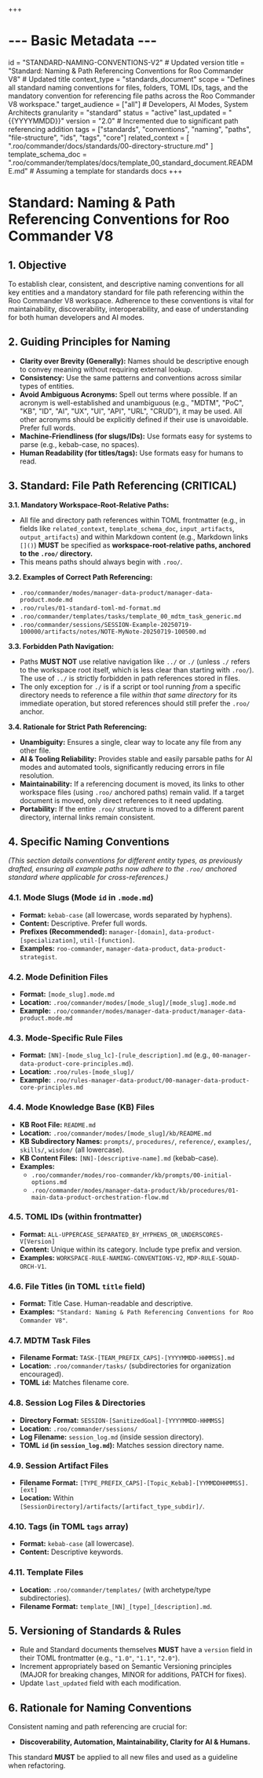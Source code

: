 +++
# --- Basic Metadata ---
id = "STANDARD-NAMING-CONVENTIONS-V2" # Updated version
title = "Standard: Naming & Path Referencing Conventions for Roo Commander V8" # Updated title
context_type = "standards_document"
scope = "Defines all standard naming conventions for files, folders, TOML IDs, tags, and the mandatory convention for referencing file paths across the Roo Commander V8 workspace."
target_audience = ["all"] # Developers, AI Modes, System Architects
granularity = "standard"
status = "active"
last_updated = "{{YYYYMMDD}}"
version = "2.0" # Incremented due to significant path referencing addition
tags = ["standards", "conventions", "naming", "paths", "file-structure", "ids", "tags", "core"]
related_context = [
    ".roo/commander/docs/standards/00-directory-structure.md"
]
template_schema_doc = ".roo/commander/templates/docs/template_00_standard_document.README.md" # Assuming a template for standards docs
+++

# Standard: Naming & Path Referencing Conventions for Roo Commander V8

## 1. Objective

To establish clear, consistent, and descriptive naming conventions for all key entities and a mandatory standard for file path referencing within the Roo Commander V8 workspace. Adherence to these conventions is vital for maintainability, discoverability, interoperability, and ease of understanding for both human developers and AI modes.

## 2. Guiding Principles for Naming

*   **Clarity over Brevity (Generally):** Names should be descriptive enough to convey meaning without requiring external lookup.
*   **Consistency:** Use the same patterns and conventions across similar types of entities.
*   **Avoid Ambiguous Acronyms:** Spell out terms where possible. If an acronym is well-established and unambiguous (e.g., "MDTM", "PoC", "KB", "ID", "AI", "UX", "UI", "API", "URL", "CRUD"), it may be used. All other acronyms should be explicitly defined if their use is unavoidable. Prefer full words.
*   **Machine-Friendliness (for slugs/IDs):** Use formats easy for systems to parse (e.g., kebab-case, no spaces).
*   **Human Readability (for titles/tags):** Use formats easy for humans to read.

## 3. Standard: File Path Referencing (CRITICAL)

**3.1. Mandatory Workspace-Root-Relative Paths:**
*   All file and directory path references within TOML frontmatter (e.g., in fields like `related_context`, `template_schema_doc`, `input_artifacts`, `output_artifacts`) and within Markdown content (e.g., Markdown links `[]()`) **MUST** be specified as **workspace-root-relative paths, anchored to the `.roo/` directory.**
*   This means paths should always begin with `.roo/`.

**3.2. Examples of Correct Path Referencing:**
*   `.roo/commander/modes/manager-data-product/manager-data-product.mode.md`
*   `.roo/rules/01-standard-toml-md-format.md`
*   `.roo/commander/templates/tasks/template_00_mdtm_task_generic.md`
*   `.roo/commander/sessions/SESSION-Example-20250719-100000/artifacts/notes/NOTE-MyNote-20250719-100500.md`

**3.3. Forbidden Path Navigation:**
*   Paths **MUST NOT** use relative navigation like `../` or `./` (unless `./` refers to the workspace root itself, which is less clear than starting with `.roo/`). The use of `../` is strictly forbidden in path references stored in files.
*   The only exception for `./` is if a script or tool running *from* a specific directory needs to reference a file *within that same directory* for its immediate operation, but stored references should still prefer the `.roo/` anchor.

**3.4. Rationale for Strict Path Referencing:**
*   **Unambiguity:** Ensures a single, clear way to locate any file from any other file.
*   **AI & Tooling Reliability:** Provides stable and easily parsable paths for AI modes and automated tools, significantly reducing errors in file resolution.
*   **Maintainability:** If a referencing document is moved, its links to other workspace files (using `.roo/` anchored paths) remain valid. If a target document is moved, only direct references to it need updating.
*   **Portability:** If the entire `.roo/` structure is moved to a different parent directory, internal links remain consistent.

## 4. Specific Naming Conventions

*(This section details conventions for different entity types, as previously drafted, ensuring all example paths now adhere to the `.roo/` anchored standard where applicable for cross-references.)*

### 4.1. Mode Slugs (Mode `id` in `.mode.md`)
*   **Format:** `kebab-case` (all lowercase, words separated by hyphens).
*   **Content:** Descriptive. Prefer full words.
*   **Prefixes (Recommended):** `manager-[domain]`, `data-product-[specialization]`, `util-[function]`.
*   **Examples:** `roo-commander`, `manager-data-product`, `data-product-strategist`.

### 4.2. Mode Definition Files
*   **Format:** `[mode_slug].mode.md`
*   **Location:** `.roo/commander/modes/[mode_slug]/[mode_slug].mode.md`
*   **Example:** `.roo/commander/modes/manager-data-product/manager-data-product.mode.md`

### 4.3. Mode-Specific Rule Files
*   **Format:** `[NN]-[mode_slug_lc]-[rule_description].md` (e.g., `00-manager-data-product-core-principles.md`).
*   **Location:** `.roo/rules-[mode_slug]/`
*   **Example:** `.roo/rules-manager-data-product/00-manager-data-product-core-principles.md`

### 4.4. Mode Knowledge Base (KB) Files
*   **KB Root File:** `README.md`
*   **Location:** `.roo/commander/modes/[mode_slug]/kb/README.md`
*   **KB Subdirectory Names:** `prompts/`, `procedures/`, `reference/`, `examples/`, `skills/`, `wisdom/` (all lowercase).
*   **KB Content Files:** `[NN]-[descriptive-name].md` (kebab-case).
*   **Examples:**
    *   `.roo/commander/modes/roo-commander/kb/prompts/00-initial-options.md`
    *   `.roo/commander/modes/manager-data-product/kb/procedures/01-main-data-product-orchestration-flow.md`

### 4.5. TOML IDs (within frontmatter)
*   **Format:** `ALL-UPPERCASE_SEPARATED_BY_HYPHENS_OR_UNDERSCORES-V[Version]`
*   **Content:** Unique within its category. Include type prefix and version.
*   **Examples:** `WORKSPACE-RULE-NAMING-CONVENTIONS-V2`, `MDP-RULE-SQUAD-ORCH-V1`.

### 4.6. File Titles (in TOML `title` field)
*   **Format:** Title Case. Human-readable and descriptive.
*   **Examples:** `"Standard: Naming & Path Referencing Conventions for Roo Commander V8"`.

### 4.7. MDTM Task Files
*   **Filename Format:** `TASK-[TEAM_PREFIX_CAPS]-[YYYYMMDD-HHMMSS].md`
*   **Location:** `.roo/commander/tasks/` (subdirectories for organization encouraged).
*   **TOML `id`:** Matches filename core.

### 4.8. Session Log Files & Directories
*   **Directory Format:** `SESSION-[SanitizedGoal]-[YYYYMMDD-HHMMSS]`
*   **Location:** `.roo/commander/sessions/`
*   **Log Filename:** `session_log.md` (inside session directory).
*   **TOML `id` (in `session_log.md`):** Matches session directory name.

### 4.9. Session Artifact Files
*   **Filename Format:** `[TYPE_PREFIX_CAPS]-[Topic_Kebab]-[YYMMDDHHMMSS].[ext]`
*   **Location:** Within `[SessionDirectory]/artifacts/[artifact_type_subdir]/`.

### 4.10. Tags (in TOML `tags` array)
*   **Format:** `kebab-case` (all lowercase).
*   **Content:** Descriptive keywords.

### 4.11. Template Files
*   **Location:** `.roo/commander/templates/` (with archetype/type subdirectories).
*   **Filename Format:** `template_[NN]_[type]_[description].md`.

## 5. Versioning of Standards & Rules
*   Rule and Standard documents themselves **MUST** have a `version` field in their TOML frontmatter (e.g., `"1.0"`, `"1.1"`, `"2.0"`).
*   Increment appropriately based on Semantic Versioning principles (MAJOR for breaking changes, MINOR for additions, PATCH for fixes).
*   Update `last_updated` field with each modification.

## 6. Rationale for Naming Conventions
Consistent naming and path referencing are crucial for:
*   **Discoverability, Automation, Maintainability, Clarity for AI & Humans.**

This standard **MUST** be applied to all new files and used as a guideline when refactoring.